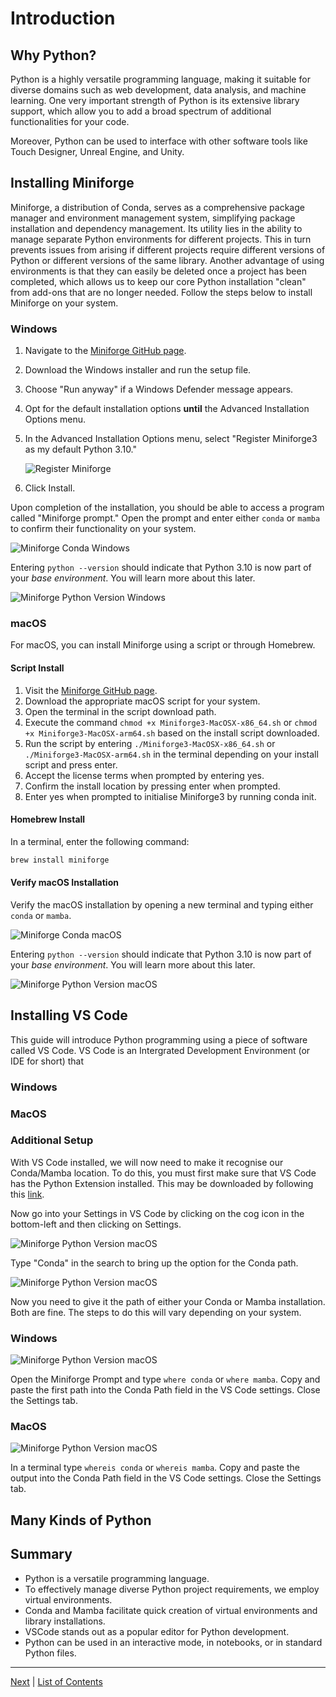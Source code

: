 # Introduction

## Why Python?

Python is a highly versatile programming language, making it suitable for diverse domains such as web development, data analysis, and machine learning. One very important strength of Python is its extensive library support, which allow you to add a broad spectrum of additional functionalities for your code.

Moreover, Python can be used to interface with other software tools like Touch Designer, Unreal Engine, and Unity.

## Installing Miniforge

Miniforge, a distribution of Conda, serves as a comprehensive package manager and environment management system, simplifying package installation and dependency management. Its utility lies in the ability to manage separate Python environments for different projects. This in turn prevents issues from arising if different projects require different versions of Python or different versions of the same library. Another advantage of using environments is that they can easily be deleted once a project has been completed, which allows us to keep our core Python installation "clean" from add-ons that are no longer needed. Follow the steps below to install Miniforge on your system.

### Windows

1. Navigate to the [Miniforge GitHub page](https://github.com/conda-forge/miniforge#miniforge3).
2. Download the Windows installer and run the setup file.
3. Choose "Run anyway" if a Windows Defender message appears.
4. Opt for the default installation options **until** the Advanced Installation Options menu.
5. In the Advanced Installation Options menu, select "Register Miniforge3 as my default Python 3.10."

    ![Register Miniforge](./pictures/register-minforge.png)

6. Click Install.

Upon completion of the installation, you should be able to access a program called "Miniforge prompt." Open the prompt and enter either `conda` or `mamba` to confirm their functionality on your system.

![Miniforge Conda Windows](./pictures/miniforge-conda-windows.png)

Entering `python --version` should indicate that Python 3.10 is now part of your _base environment_. You will learn more about this later.

![Miniforge Python Version Windows](./pictures/miniforge-python-version-windows.png)

### macOS

For macOS, you can install Miniforge using a script or through Homebrew.

#### Script Install

1. Visit the [Miniforge GitHub page](https://github.com/conda-forge/miniforge#miniforge3).
2. Download the appropriate macOS script for your system.
3. Open the terminal in the script download path.
4. Execute the command `chmod +x Miniforge3-MacOSX-x86_64.sh` or `chmod +x Miniforge3-MacOSX-arm64.sh` based on the install script downloaded.
5. Run the script by entering `./Miniforge3-MacOSX-x86_64.sh` or `./Miniforge3-MacOSX-arm64.sh` in the terminal depending on your install script and press enter.
6. Accept the license terms when prompted by entering yes.
7. Confirm the install location by pressing enter when prompted.
8. Enter yes when prompted to initialise Miniforge3 by running conda init.

#### Homebrew Install

In a terminal, enter the following command:

```bash
brew install miniforge
```
#### Verify macOS Installation

Verify the macOS installation by opening a new terminal and typing either `conda` or `mamba`.

![Miniforge Conda macOS](./pictures/miniforge-conda-mac.png)

Entering `python --version` should indicate that Python 3.10 is now part of your _base environment_. You will learn more about this later.

![Miniforge Python Version macOS](./pictures/miniforge-python-version-mac.png)

## Installing VS Code

This guide will introduce Python programming using a piece of software called VS Code. VS Code is an Intergrated Development Environment (or IDE for short) that 

### Windows



### MacOS

### Additional Setup

With VS Code installed, we will now need to make it recognise our Conda/Mamba location. To do this, you must first make sure that VS Code has the Python Extension installed. This may be downloaded by following this [link](https://marketplace.visualstudio.com/items?itemName=ms-python.python).

Now go into your Settings in VS Code by clicking on the cog icon in the bottom-left and then clicking on Settings.

![Miniforge Python Version macOS](./pictures/vscode-settings-1.png)

Type "Conda" in the search to bring up the option for the Conda path.

![Miniforge Python Version macOS](./pictures/vscode-settings-2.png)

Now you need to give it the path of either your Conda or Mamba installation. Both are fine. The steps to do this will vary depending on your system.

### Windows

![Miniforge Python Version macOS](./pictures/where-conda-windows.png)

Open the Miniforge Prompt and type `where conda` or `where mamba`. Copy and paste the first path into the Conda Path field in the VS Code settings. Close the Settings tab.

### MacOS

![Miniforge Python Version macOS](./pictures/whereis-conda-mac.png)

In a terminal type `whereis conda` or `whereis mamba`. Copy and paste the output into the Conda Path field in the VS Code settings. Close the Settings tab.


## Many Kinds of Python
## Summary

- Python is a versatile programming language.
- To effectively manage diverse Python project requirements, we employ virtual environments.
- Conda and Mamba facilitate quick creation of virtual environments and library installations.
- VSCode stands out as a popular editor for Python development.
- Python can be used in an interactive mode, in notebooks, or in standard Python files.

---
[Next](variables.md) | [List of Contents](README.md)